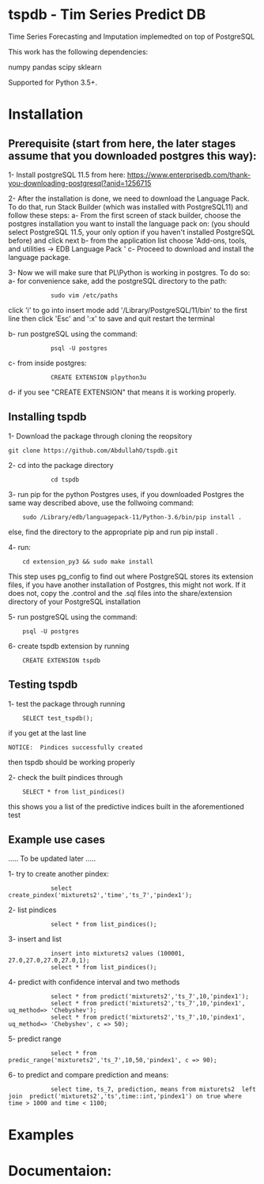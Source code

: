 # tspdb - Tim Series Predict DB
Time Series Forecasting and Imputation implemedted on top of PostgreSQL

This work has the following dependencies:

numpy
pandas
scipy
sklearn

Supported for Python 3.5+.

# Installation 

## Prerequisite (start from here, the later stages assume that you downloaded postgres this way):

1- Install postgreSQL 11.5 from here: https://www.enterprisedb.com/thank-you-downloading-postgresql?anid=1256715

2- After the installation is done, we need to download the Language Pack. To do that, run Stack Builder (which was installed with PostgreSQL11) and follow these steps: 
		a- From the first screen of stack builder, choose the postgres installation you want to install the language pack on: (you should select PostgreSQL 11.5, your only option if you haven't installed PostgreSQL before) and click next
		b- from the application list choose 'Add-ons, tools, and utilities -> EDB Language Pack '
		c- Proceed to download and install the language package.

3- Now we will make sure that PL\Python is working in postgres. To do so:
		a- for convenience sake, add the postgreSQL directory to the path:
				
				sudo vim /etc/paths
click 'i' to go into insert mode add '/Library/PostgreSQL/11/bin' to the first line then click 'Esc' and ':x' to save and quit 
restart the terminal
	
b- run  postgreSQL using the command:
				
				psql -U postgres

c- from inside postgres:
				
				CREATE EXTENSION plpython3u

d- if you see  "CREATE EXTENSION" that means it is working properly.


## Installing tspdb

1- Download the package through cloning the reopsitory 

	git clone https://github.com/AbdullahO/tspdb.git
	

2-  cd into the package directory
				
				cd tspdb

3- run pip for the python Postgres uses, if you downloaded Postgres the same way described above, use the follwoing command:		
		
		sudo /Library/edb/languagepack-11/Python-3.6/bin/pip install . 

else, find the directory to the appropriate pip and run pip install . 

4- run:
		
		cd extension_py3 && sudo make install

This step uses pg_config to find out where PostgreSQL stores its extension files, if you have another installation of Postgres, this might not work. If it does not, copy the .control and the .sql files into the share/extension directory of your PostgreSQL installation

5- run postgreSQL using the command:
		
		psql -U postgres

6- create tspdb extension by running
		
		CREATE EXTENSION tspdb

## Testing tspdb

1- test the package through running 

		SELECT test_tspdb();

if you get at the last line 
	
	NOTICE:  Pindices successfully created
then tspdb should be working properly

2- check the built pindices through
		
		SELECT * from list_pindices()

this shows you a list of the predictive indices built in the aforementioned test

## Example use cases
..... To be updated later .....

1- try to create another pindex: 
				
				select create_pindex('mixturets2','time','ts_7','pindex1');
2- list pindices
				
				select * from list_pindices();

3- insert and list

				insert into mixturets2 values (100001, 27.0,27.0,27.0,27.0,1);
				select * from list_pindices();

4- predict with confidence interval and two methods
				
				select * from predict('mixturets2','ts_7',10,'pindex1');
				select * from predict('mixturets2','ts_7',10,'pindex1', uq_method=> 'Chebyshev');
				select * from predict('mixturets2','ts_7',10,'pindex1', uq_method=> 'Chebyshev', c => 50);

5- predict range
				
				select * from predic_range('mixturets2','ts_7',10,50,'pindex1', c => 90);

6- to predict and compare prediction and means:

				select time, ts_7, prediction, means from mixturets2  left join  predict('mixturets2','ts',time::int,'pindex1') on true where time > 1000 and time < 1100;


# Examples
# Documentaion:
